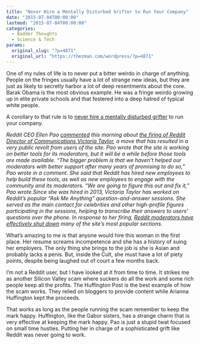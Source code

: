 ```yaml
---
title: "Never Hire a Mentally Disturbed Grifter to Run Your Company"
date: "2015-07-04T00:00:00"
lastmod: "2015-07-04T00:00:00"
categories:
  - Badder Thoughts
  - Science & Tech
params:
  original_slug: "?p=4871"
  original_url: "https://thezman.com/wordpress/?p=4871"
---
```


One of my rules of life is to never put a bitter weirdo in charge of
anything. People on the fringes usually have a lot of strange new ideas,
but they are just as likely to secretly harbor a lot of deep resentments
about the core. Barak Obama is the most obvious example. He was a fringe
weirdo growing up in elite private schools and that festered into a deep
hatred of typical white people.

A corollary to that rule is to <a
href="http://www.theverge.com/2015/7/3/8889997/reddit-ceo-Ellen-Pao-comments-Victoria-Taylor"
rel="noopener" target="_blank">never hire a mentally disturbed
grifter</a> to run your company.

*Reddit CEO Ellen
Pao [commented](https://www.reddit.com/r/sysadmin/comments/3byaei/reddit_alternatives_other_subs_going_private_to/csr0by6)
this morning about <a
href="http://www.theverge.com/culture/2015/7/2/8888243/reddit-subreddits-private-after-ama-victoria-taylor-fired"
rel="noopener" target="_blank">the firing of Reddit Director of
Communications Victoria Taylor</a>, a move that has resulted in a very
public revolt from users of the site. Pao wrote that the site is working
on better tools for its moderators, but it will be a while before those
tools are made available. “The bigger problem is that we haven’t helped
our moderators with better support after many years of promising to do
so,” Pao wrote in a comment. She said that Reddit has hired new
employees to help build these tools, as well as new employees to engage
with the community and its moderators. “We are going to figure this out
and fix it,” Pao wrote.Since she was hired in 2013, Victoria Taylor has
worked on Reddit’s popular “Ask Me Anything” question-and-answer
sessions. She served as the main contact for celebrities and other
high-profile figures participating in the sessions, helping to
transcribe their answers to users’ questions over the phone. In response
to her firing, [Reddit moderators have effectively shut
down](http://www.theverge.com/culture/2015/7/2/8888243/reddit-subreddits-private-after-ama-victoria-taylor-fired)
many of the site’s most popular sections.*

What’s amazing to me is that anyone would hire this woman in the first
place. Her resume screams incompetence and she has a history of suing
her employers. The only thing she brings to the job is she is Asian and
probably lacks a penis. But, inside the Cult, she must have a lot of
piety points, despite being laughed out of court a few months back.

I’m not a Reddit user, but I have looked at it from time to time. It
strikes me as another Silicon Valley scam where suckers do all the work
and some rich people keep all the profits. The Huffington Post is the
best example of how the scam works. They relied on bloggers to provide
content while Arianna Huffington kept the proceeds.

That works as long as the people running the scam remember to keep the
mark happy. Huffington, like the Gabor sisters, has a strange charm that
is very effective at keeping the mark happy. Pao is just a stupid twat
focused on small time hustles. Putting her in charge of a sophisticated
grift like Reddit was never going to work.
